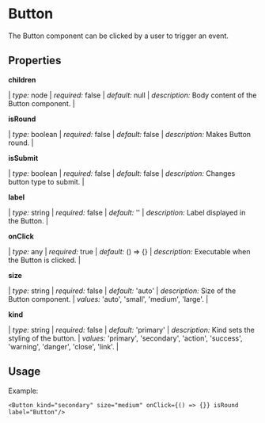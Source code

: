 # Button

The Button component can be clicked by a user to trigger an event.

## Properties

**children**

| *type:* node | *required:* false | *default:* null | *description:* Body content of the Button component. |

**isRound** 

| *type:* boolean | *required:* false | *default:* false | *description:* Makes Button round. |

**isSubmit**

| *type:* boolean | *required:* false | *default:* false | *description:* Changes button type to submit. |

**label**

| *type:* string | *required:* false | *default:* '' | *description:* Label displayed in the Button. |

**onClick**

| *type:* any | *required:* true | *default:* () => {} | *description:* Executable when the Button is clicked. |

**size**

| *type:* string | *required:* false | *default:* 'auto' | *description:* Size of the Button component. | *values:* 'auto', 'small', 'medium', 'large'. |

**kind**

| *type:* string | *required:* false | *default:* 'primary' | *description:* Kind sets the styling of the button. | *values:* 'primary', 'secondary', 'action', 'success', 'warning', 'danger', 'close', 'link'. |

## Usage

Example:

```<Button kind="secondary" size="medium" onClick={() => {}} isRound label="Button"/>```
